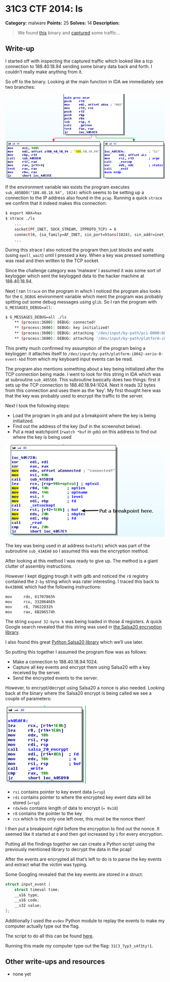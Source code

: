 # 31C3 CTF 2014: ls

**Category:** malware
**Points:** 25
**Solves:** 14
**Description:**

> We found [this](ls) binary and [captured](ls.pcap) some traffic…

## Write-up

I started off with inspecting the captured traffic which looked like a tcp connection to 188.40.18.94 sending some binary data back and forth. I couldn’t really make anything from it.

So off to the binary. Looking at the main function in IDA we immediately see two branches:

![](screenshot1.png)

If the environment variable `HAX` exists the program executes `sub_405BD0("188.40.18.94", 1024)` which seems to be setting up a connection to the IP address also found in the `pcap`. Running a quick `strace` we confirm that it indeed makes this connection:

```bash
$ export HAX=hax
$ strace ./ls
	...
	socket(PF_INET, SOCK_STREAM, IPPROTO_TCP) = 6
	connect(6, {sa_family=AF_INET, sin_port=htons(1024), sin_addr=inet_addr("188.40.18.94")}, 16) = 0
	...
```

During this strace I also noticed the program then just blocks and waits (using `epoll_wait`) until I pressed a key. When a key was pressed something was read and then written to the TCP socket.

Since the challenge category was ‘malware’ I assumed it was some sort of keylogger which sent the keylogged data to the hacker machine at 188.40.18.94.

Next I ran `ltrace` on the program in which I noticed the program also looks for the `G_DEBUG` environment variable which ment the program was probably spitting out some debug messages using `glib`. So I ran the program with `G_MESSAGES_DEBUG=all`:

```bash
$ G_MESSAGES_DEBUG=all ./ls
	** (process:3600): DEBUG: connected!
	** (process:3600): DEBUG: key initialized!
	** (process:3600): DEBUG: attaching '/dev/input/by-path/pci-0000:00:1d.0-usb-0:1.6.1:1.0-event-kbd'
	** (process:3600): DEBUG: attaching '/dev/input/by-path/platform-i8042-serio-0-event-kbd'
```

This pretty much confirmed my assumption of the program being a keylogger: it attaches itself to `/dev/input/by-path/platform-i8042-serio-0-event-kbd` from which my keyboard input events can be read.

The program also mentions something about a key being initialized after the TCP connection being made. I went to look for this string in IDA which was at subroutine `sub_4055E0`. This subroutine basically does two things: first it sets up the TCP connection to 188.40.18.94:1024. Next it reads 32 bytes from this connection and uses them as the ‘key’. My first thought here was that the key was probably used to encrypt the traffic to the server.

Next I took the following steps:

- Load the program in `gdb` and put a breakpoint where the key is being initialized.
- Find out the address of the key (buf in the screenshot below).
- Put a read watchpoint (`rwatch *buf` in `gdb`) on this address to find out where the key is being used

![](screenshot2.png)

The key was being used in at address `0x43afb1` which was part of the subroutine `sub_43AEA0` so I assumed this was the encryption method.

After looking at this method I was ready to give up. The method is a giant clutter of assembly instructions.

However I kept digging trough it with gdb and noticed the `r8` registry contained the `2-by` string which was rater interesting. I traced this back to `0x43B00E` which had the following instructions:

```
mov     rdx, 61707865h
mov     rcx, 3320646Eh
mov     r8, 79622D32h
mov     rax, 6B206574h
```

The string `expand 32-byte k` was being loaded in those 4 registers. A quick Google search revealed that this string was used in [the Salsa20 encryption library](http://cr.yp.to/snuffle/salsa20/merged/salsa20.c).

I also found this great [Python Salsa20 library](https://github.com/keybase/python-salsa20) which we’ll use later.

So putting this together I assumed the program flow was as follows:

- Make a connection to 188.40.18.94:1024.
- Capture all key events and encrypt them using Salsa20 with a key received by the server.
- Send the encrypted events to the server.

However, to encrypt/decrypt using Salsa20 a nonce is also needed. Looking back at the binary where the Salsa20 encrypt is being called we see a couple of parameters:

![](screenshot3.png)

- `rsi` contains pointer to key event data (`=rsp`)
- `rdi` contains pointer to where the encrypted key event data will be stored (`=rsp`)
- `rdx`/`edx` contains length of data to encrypt (`= 0x18`)
- `r8` contains the pointer to the key
- `rcx` which is the only one left over, this must be the nonce then!

I then put a breakpoint right before the encryption to find out the nonce. It seemed like it started at `0` and then got increased by `1` for every encryption.

Putting all the findings together we can create a Python script using the previously mentioned library to decrypt the data in the pcap!

After the events are encrypted all that’s left to do is to parse the key events and extract what the victim was typing.

Some Googling revealed that the key events are stored in a struct:

```c
struct input_event {
	struct timeval time;
	__u16 type;
	__u16 code;
	__s32 value;
};
```

Additionally I used the `evdev` Python module to replay the events to make my computer actually type out the flag.

The script to do all this can be found [here](decrypt.py).

Running this made my computer type out the flag: `31C3_7yp3_s4f3ty!1`.

## Other write-ups and resources

* none yet

